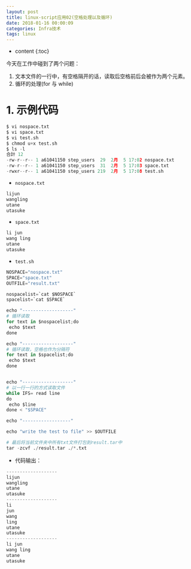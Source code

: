 ```yaml
---
layout: post
title: linux-script应用02(空格处理以及循环)
date: 2018-01-16 00:00:09
categories: Infra技术
tags: linux
---
```

* content
{:toc}

今天在工作中碰到了两个问题：
1. 文本文件的一行中，有空格隔开的话，读取后空格前后会被作为两个元素。
2. 循环的处理(for 与 while)

# 1.  示例代码

```python
$ vi nospace.txt
$ vi space.txt
$ vi test.sh
$ chmod u+x test.sh
$ ls -l
合計 12
-rw-r--r-- 1 a61041150 step_users  29  2月  5 17:02 nospace.txt
-rw-r--r-- 1 a61041150 step_users  31  2月  5 17:03 space.txt
-rwxr--r-- 1 a61041150 step_users 219  2月  5 17:08 test.sh
```

- `nospace.txt`

```python
lijun
wangling
utane
utasuke
```

- `space.txt`

```python
li jun
wang ling
utane
utasuke
```

- `test.sh`

```python
NOSPACE="nospace.txt"
SPACE="space.txt"
OUTFILE="result.txt"

nospacelist=`cat $NOSPACE`
spacelist=`cat $SPACE`

echo "-------------------"
# 循环读取
for text in $nospacelist;do
 echo $text
done

echo "-------------------"
# 循环读取，空格也作为分隔符
for text in $spacelist;do
 echo $text
done


echo "-------------------"
# 以一行一行的方式读取文件
while IFS= read line
do
 echo $line
done < "$SPACE"

echo "------------------"

echo "write the test to file" >> $OUTFILE

# 最后将当前文件夹中所有txt文件打包到result.tar中
tar -zcvf ./result.tar ./*.txt
```

- 代码输出：

```python
-------------------
lijun
wangling
utane
utasuke
-------------------
li
jun
wang
ling
utane
utasuke
-------------------
li jun
wang ling
utane
utasuke
```
